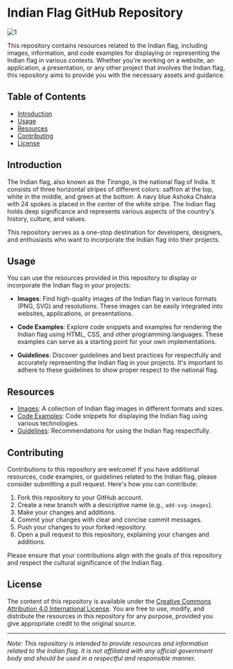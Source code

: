 # Indian Flag GitHub Repository

![1](https://github.com/abdul-1432/India_Flag/assets/124916666/e7ef799f-f9fd-44f0-8390-015281a7351c)

This repository contains resources related to the Indian flag, including images, information, and code examples for displaying or representing the Indian flag in various contexts. Whether you're working on a website, an application, a presentation, or any other project that involves the Indian flag, this repository aims to provide you with the necessary assets and guidance.

## Table of Contents

- [Introduction](#introduction)
- [Usage](#usage)
- [Resources](#resources)
- [Contributing](#contributing)
- [License](#license)

## Introduction

The Indian flag, also known as the *Tiranga*, is the national flag of India. It consists of three horizontal stripes of different colors: saffron at the top, white in the middle, and green at the bottom. A navy blue Ashoka Chakra with 24 spokes is placed in the center of the white stripe. The Indian flag holds deep significance and represents various aspects of the country's history, culture, and values.

This repository serves as a one-stop destination for developers, designers, and enthusiasts who want to incorporate the Indian flag into their projects.

## Usage

You can use the resources provided in this repository to display or incorporate the Indian flag in your projects:

- **Images**: Find high-quality images of the Indian flag in various formats (PNG, SVG) and resolutions. These images can be easily integrated into websites, applications, or presentations.

- **Code Examples**: Explore code snippets and examples for rendering the Indian flag using HTML, CSS, and other programming languages. These examples can serve as a starting point for your own implementations.

- **Guidelines**: Discover guidelines and best practices for respectfully and accurately representing the Indian flag in your projects. It's important to adhere to these guidelines to show proper respect to the national flag.

## Resources

- [Images](/images): A collection of Indian flag images in different formats and sizes.
- [Code Examples](/code-examples): Code snippets for displaying the Indian flag using various technologies.
- [Guidelines](/guidelines): Recommendations for using the Indian flag respectfully.

## Contributing

Contributions to this repository are welcome! If you have additional resources, code examples, or guidelines related to the Indian flag, please consider submitting a pull request. Here's how you can contribute:

1. Fork this repository to your GitHub account.
2. Create a new branch with a descriptive name (e.g., `add-svg-images`).
3. Make your changes and additions.
4. Commit your changes with clear and concise commit messages.
5. Push your changes to your forked repository.
6. Open a pull request to this repository, explaining your changes and additions.

Please ensure that your contributions align with the goals of this repository and respect the cultural significance of the Indian flag.

## License

The content of this repository is available under the [Creative Commons Attribution 4.0 International License](https://creativecommons.org/licenses/by/4.0/). You are free to use, modify, and distribute the resources in this repository for any purpose, provided you give appropriate credit to the original source.

---

*Note: This repository is intended to provide resources and information related to the Indian flag. It is not affiliated with any official government body and should be used in a respectful and responsible manner.*

